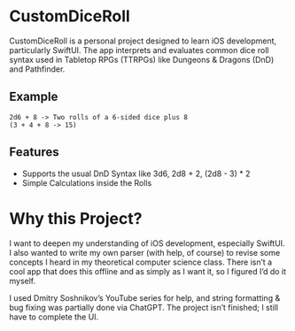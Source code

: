 # CustomDiceRoll

CustomDiceRoll is a personal project designed to learn iOS development, particularly SwiftUI. The app interprets and evaluates common dice roll syntax used in Tabletop RPGs (TTRPGs) like Dungeons & Dragons (DnD) and Pathfinder.

## Example

```plaintext
2d6 + 8 -> Two rolls of a 6-sided dice plus 8
(3 + 4 + 8 -> 15)
```

## Features

- Supports the usual DnD Syntax like 3d6, 2d8 + 2, (2d8 - 3) * 2
- Simple Calculations inside the Rolls

# Why this Project?
I want to deepen my understanding of iOS development, especially SwiftUI.
I also wanted to write my own parser (with help, of course) to revise some concepts I heard in my theoretical computer science class.
There isn’t a cool app that does this offline and as simply as I want it, so I figured I’d do it myself.




I used Dmitry Soshnikov’s YouTube series for help, and string formatting & bug fixing was partially done via ChatGPT.
The project isn’t finished; I still have to complete the UI.

